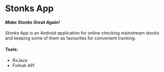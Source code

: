 # Stonks App
#### _Make Stonks Great Again!_

Stonks App is an Android application for online checking mainstream stocks
and keeping some of them as favourites for convenient tracking.

#### Tools:
- RxJava
- Finhub API
